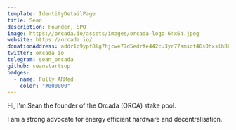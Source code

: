 ```yaml
---
template: IdentityDetailPage
title: Sean
description: Founder, SPO
image: https://orcada.io/assets/images/orcada-logo-64x64.jpeg
website: https://orcada.io/
donationAddress: addr1q9ypf8lg7hjcwe77d5edrfe442cu3yr77amsqf46s0hxslh8k6stj70ulmqnepjywsk7msjy85nqqgpj7r24tz3cnclsnpdvu7
twitter: orcada_io
telegram: sean_orcada
github: seanstartsup
badges:
  - name: Fully ARMed
    color: "#000000"
---
```


Hi, I'm Sean the founder of the Orcada (ORCA) stake pool.

I am a strong advocate for energy efficient hardware and decentralisation.
